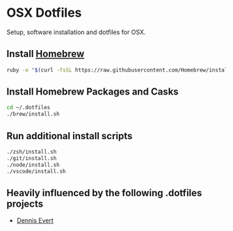 # OSX Dotfiles

Setup, software installation and dotfiles for OSX.

## Install [Homebrew](http://brew.sh/)

```sh
ruby -e "$(curl -fsSL https://raw.githubusercontent.com/Homebrew/install/master/install)"
```

## Install Homebrew Packages and Casks

```sh
cd ~/.dotfiles
./brew/install.sh
```

## Run additional install scripts

```sh
./zsh/install.sh
./git/install.sh
./node/install.sh
./vscode/install.sh
```

## Heavily influenced by the following .dotfiles projects

* [Dennis Evert](https://github.com/devert/dotfiles-osx)
